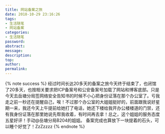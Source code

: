 ```yaml
---
title: 网站备案之旅
date: 2018-10-29 23:16:26
tags:
- 生活随笔
- 网站备案
categories:
- 生活随笔
password:
abstract:
message:
description:
top:
author:
permalink:
---
```


{% note success %}
经过时间长达20多天的备案之旅今天终于结束了，也闭馆了20多天，也按相关要求把ICP备案号和公安备案号加载了网站和博客底部。只是今天去岳塘分局签网络安全告知书的时候不小心把身份证落在那个办公室了。亏我走之前一秒还在提醒自己，唉！不过那个办公室的大姐姐挺好的，前面跟我说好星期一来，我还今天上午提前给她打了电话，她还下楼给我开办公楼楼道的门禁，还有我身份证落在那里她说先帮我收着，有时间再去拿！总之，这个姐姐的服务态度五星好评！手动@岳塘分局B204的姐姐。
备案完成也算放下一块提着的石头，可以睡个好觉了！ZzZzzzz
{% endnote %}
<!--more-->